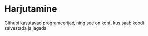 # Harjutamine
Githubi kasutavad programeerijad, ning see on koht, kus saab koodi salvestada ja jagada.
